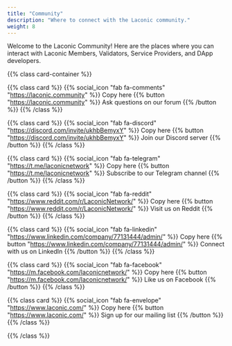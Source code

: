```yaml
---
title: "Community"
description: "Where to connect with the Laconic community."
weight: 8
---
```


Welcome to the Laconic Community! Here are the places where you can interact with Laconic Members, Validators, Service Providers, and DApp developers.

{{% class card-container %}}

{{% class card %}}
{{% social_icon "fab fa-comments" "https://laconic.community" %}}
Copy here
{{% button "https://laconic.community" %}}
Ask questions on our forum
{{% /button %}}
{{% /class %}}

{{% class card %}}
{{% social_icon "fab fa-discord" "https://discord.com/invite/ukhbBemyxY" %}}
Copy here
{{% button "https://discord.com/invite/ukhbBemyxY" %}}
Join our Discord server
{{% /button %}}
{{% /class %}}

{{% class card %}}
{{% social_icon "fab fa-telegram" "https://t.me/laconicnetwork" %}}
Copy here
{{% button "https://t.me/laconicnetwork" %}}
Subscribe to our Telegram channel
{{% /button %}}
{{% /class %}}

{{% class card %}}
{{% social_icon "fab fa-reddit" "https://www.reddit.com/r/LaconicNetwork/" %}}
Copy here
{{% button "https://www.reddit.com/r/LaconicNetwork/" %}}
Visit us on Reddit
{{% /button %}}
{{% /class %}}

{{% class card %}}
{{% social_icon "fab fa-linkedin" "https://www.linkedin.com/company/77131444/admin/" %}}
Copy here
{{% button "https://www.linkedin.com/company/77131444/admin/" %}}
Connect with us on LinkedIn
{{% /button %}}
{{% /class %}}

{{% class card %}}
{{% social_icon "fab fa-facebook" "https://m.facebook.com/laconicnetwork/" %}}
Copy here
{{% button "https://m.facebook.com/laconicnetwork/" %}}
Like us on Facebook
{{% /button %}}
{{% /class %}}

{{% class card %}}
{{% social_icon "fab fa-envelope" "https://www.laconic.com/" %}}
Copy here
{{% button "https://www.laconic.com/" %}}
Sign up for our mailing list
{{% /button %}}
{{% /class %}}

{{% /class %}}
